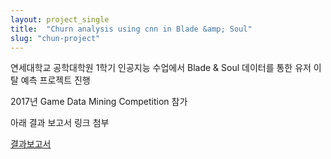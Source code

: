 ```yaml
---
layout: project_single
title:  "Churn analysis using cnn in Blade &amp; Soul"
slug: "chun-project"
---
```

연세대학교 공학대학원 1학기 인공지능 수업에서 Blade & Soul 데이터를 통한 유저 이탈 예측 프로젝트 진행

2017년 Game Data Mining Competition 참가

아래 결과 보고서 링크 첨부

[결과보고서](https://drive.google.com/open?id=16rb_rTR7QqxlsHYdpR9iODPr9KXDmR47)
